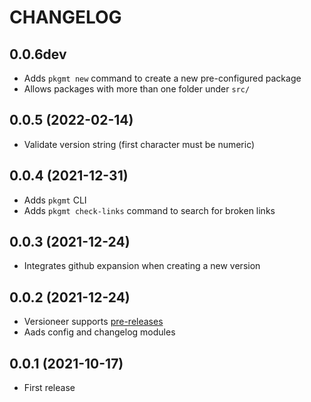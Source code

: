 # CHANGELOG

## 0.0.6dev
* Adds `pkgmt new` command to create a new pre-configured package
* Allows packages with more than one folder under `src/`

## 0.0.5 (2022-02-14)
* Validate version string (first character must be numeric)

## 0.0.4 (2021-12-31)
* Adds `pkgmt` CLI
* Adds `pkgmt check-links` command to search for broken links

## 0.0.3 (2021-12-24)
* Integrates github expansion when creating a new version

## 0.0.2 (2021-12-24)
* Versioneer supports [pre-releases](https://www.python.org/dev/peps/pep-0440/#pre-releases)
* Aads config and changelog modules

## 0.0.1 (2021-10-17)
* First release